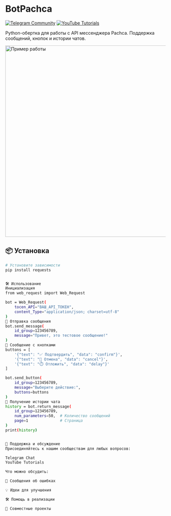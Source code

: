 # BotPachca
[![Telegram Community](https://img.shields.io/badge/Telegram-Join%20Channel-blue?logo=telegram)](https://t.me/robgud)
[![YouTube Tutorials](https://img.shields.io/badge/YouTube-Subscribe-red?logo=youtube)](https://www.youtube.com/@Robin_Good_Admin)

Python-обертка для работы с API мессенджера Pachca. Поддержка сообщений, кнопок и истории чатов.

<img src="https://i.imgur.com/7QZ4h7a.png" width="600" alt="Пример работы">

## 📦 Установка
```bash
# Установите зависимости
pip install requests


🛠️ Использование
Инициализация
from web_request import Web_Request

bot = Web_Request(
    tocen_API="ВАШ_API_ТОКЕН", 
    content_Type="application/json; charset=utf-8"
)
📨 Отправка сообщения
bot.send_message(
    id_group=123456789, 
    message="Привет, это тестовое сообщение!"
)
🔘 Сообщение с кнопками
buttons = [
    '{"text": "✅ Подтвердить", "data": "confirm"}',
    '{"text": "🚫 Отмена", "data": "cancel"}',
    '{"text": "⏱️ Отложить", "data": "delay"}'
]

bot.send_button(
    id_group=123456789,
    message="Выберите действие:",
    buttons=buttons
)
📜 Получение истории чата
history = bot.return_message(
    id_group=123456789,
    num_parameters=50,  # Количество сообщений
    page=1              # Страница
)
print(history)


💬 Поддержка и обсуждение
Присоединяйтесь к нашим сообществам для любых вопросов:

Telegram Chat
YouTube Tutorials

Что можно обсудить:

🐞 Сообщения об ошибках

💡 Идеи для улучшения

🛠️ Помощь в реализации

🤝 Совместные проекты